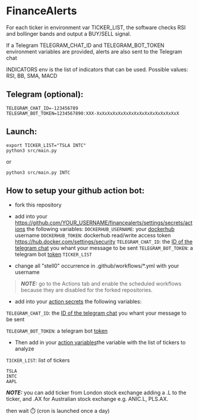 # FinanceAlerts

For each ticker in environment var TICKER_LIST, the software checks RSI and bollinger bands and output a BUY/SELL signal. 

If a Telegram TELEGRAM_CHAT_ID and TELEGRAM_BOT_TOKEN environment variables are provided, alerts are also sent to the Telegram chat

INDICATORS env is the list of indicators that can be used. Possible values: RSI, BB, SMA, MACD

## Telegram (optional):
```
TELEGRAM_CHAT_ID=-123456789
TELEGRAM_BOT_TOKEN=1234567890:XXX-XxXxXxXxXxXxXxXxXxXxXxXxXxXxXxX
```

## Launch:

```
export TICKER_LIST="TSLA INTC"
python3 src/main.py
```

or

```
python3 src/main.py INTC
```

## How to setup your github action bot:

- fork this repository

- add into your https://github.com/YOUR_USERNAME/financealerts/settings/secrets/actions the following variables:
`DOCKERHUB_USERNAME`: your [dockerhub](https://hub.docker.com/) username
`DOCKERHUB_TOKEN`: dockerhub read/write access token https://hub.docker.com/settings/security
`TELEGRAM_CHAT_ID`: the [ID of the telegram chat](https://stackoverflow.com/questions/32423837/telegram-bot-how-to-get-a-group-chat-id) you whant your message to be sent
`TELEGRAM_BOT_TOKEN`: a telegram bot [token](https://core.telegram.org/bots/features#botfather)
`TICKER_LIST`
- change all "stell0" occurrence in .github/workflows/*.yml with your username


> **_NOTE:_**  go to the Actions tab and enable the scheduled workflows because they are disabled for the forked repositories.

- add into your [action secrets](https://github.com/YOUR_USERNAME/financealerts/settings/secrets/actions)
 the following variables:

`TELEGRAM_CHAT_ID`: the [ID of the telegram chat](https://stackoverflow.com/questions/32423837/telegram-bot-how-to-get-a-group-chat-id) you whant your message to be sent

`TELEGRAM_BOT_TOKEN`: a telegram bot [token](https://core.telegram.org/bots/features#botfather)

- Then add in your [action variables](https://github.com/YOUR_USERNAME/financealerts/settings/variables/actions)the variable with the list of tickers to analyze

`TICKER_LIST`: list of tickers
```
TSLA
INTC
AAPL
```

**_NOTE:_** you can add ticker from London stock exchange adding a .L to the ticker, and .AX for Australian stock exchange e.g. ANIC.L, PLS.AX. 

then wait ⏱️  (cron is launched once a day)

